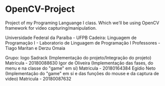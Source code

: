 # OpenCV-Project
Project of my Programing Languange I class. Which we'll be using OpenCV framework for video capturing/manipulation.

Universidade Federal da Paraíba - UFPB
Cadeira: Linguagem de Programação I - Laboratorio de Linguagem de Programação I
Professores - Tiago Maritan e Derzu Omaia 

Grupo:
      Iogo Sadrack (Implementação do projeto/Integração do projeto) Matrícula - 20180088630
      Igor de Oliveira (Implementação das fases, do menu e na classe do "game" em sí) Matricula - 20180164384
      Egídio Neto (Implementação do "game" em sí e das funções do mouse e da captura de video) Matricula - 20180087632
